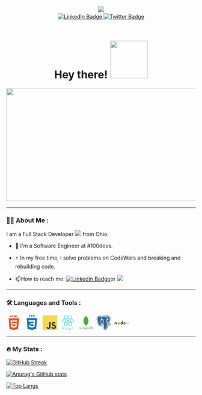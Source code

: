 <div id="header" align="center">
  <img src="https://i.imgur.com/biH2ttY.png" width="700"/>


<div id="badges">
  <a href="https://www.linkedin.com/in/emilyjreed">
    <img src="https://img.shields.io/badge/LinkedIn-blue?&color=blueviolet&style=for-the-badge&logo=linkedin&logoColor=white" alt="LinkedIn Badge"/>
  </a>
  <a href="https://twitter.com/Em_Reeds_Code">
    <img src="https://img.shields.io/badge/Twitter-blue?&color=blueviolet&style=for-the-badge&logo=twitter&logoColor=white" alt="Twitter Badge"/>
  </a>
</div>

<img src="https://komarev.com/ghpvc/?username=EmReedsCode&style=flat-square&color=green" alt=""/>

<h1>
  Hey there!
  <img src="https://media.giphy.com/media/vFKqnCdLPNOKc/giphy.gif" width="100px" height="100px"/>
</h1>
  
 </div>

<div align="center">
  <img src="https://media.giphy.com/media/hpXdHPfFI5wTABdDx9/giphy.gif" width="600" height="300"/>
</div>

---

### :woman_technologist: About Me :

I am a Full Stack Developer <img src="https://media.giphy.com/media/WUlplcMpOCEmTGBtBW/giphy.gif" width="30"> from Ohio.

- :telescope: I'm a Software Engineer at #100devs.

<!-- - :seedling: Exploring Technical Content Writing. -->

- :zap: In my free time, I solve problems on CodeWars and breaking and rebuilding code.

- :mailbox:How to reach me: [![Linkedin Badge](https://img.shields.io/badge/-Emily-blue?&color=blueviolet&style=flat&logo=Linkedin&logoColor=white)](https://www.linkedin.com/in/emilyjreed)or <a href="https://www.emreedcodes.com/" target="_blank">
    <img src="https://img.shields.io/static/v1?label=|&message=WEBSITE&color=blueviolet&style=plastic&logo=Node.js&logoColor=white"/>
  </a>

---

### :hammer_and_wrench: Languages and Tools :

<div>
  <img src="https://github.com/devicons/devicon/blob/master/icons/html5/html5-plain-wordmark.svg" title="HTML5" alt="HTML5" width="40" height="40"/>&nbsp;
  <img src="https://github.com/devicons/devicon/blob/master/icons/css3/css3-plain-wordmark.svg"  title="CSS3" alt="CSS" width="40" height="40"/>&nbsp;
  <img src="https://github.com/devicons/devicon/blob/master/icons/javascript/javascript-original.svg" title="JavaScript" alt="JavaScript" width="40" height="40"/>&nbsp;
   <img src="https://github.com/devicons/devicon/blob/master/icons/react/react-original-wordmark.svg" title="React" alt="React" width="40" height="40"/>&nbsp;
   <img src="https://github.com/devicons/devicon/blob/master/icons/mongodb/mongodb-plain-wordmark.svg" title="Mongo" alt="Mongo" width="40" height="40"/>&nbsp;
  <img src="https://github.com/devicons/devicon/blob/master/icons/postgresql/postgresql-plain.svg"  title="CSS3" alt="CSS" width="40" height="40"/>&nbsp;
  <img src="https://github.com/devicons/devicon/blob/master/icons/nodejs/nodejs-original-wordmark.svg" title="NodeJS" alt="NodeJS" width="40" height="40"/>&nbsp;
  
  ---

### :fire: My Stats :

[![GitHub Streak](http://github-readme-streak-stats.herokuapp.com?user=EmReedCodes&date_format=M%20j%5B%2C%20Y%5D&theme=nightowl)](https://git.io/streak-stats)
  
 [![Anurag's GitHub stats](https://github-readme-stats.vercel.app/api?username=EmReedCodes&count_private=true&show_icons=true&theme=tokyonight)](https://github.com/anuraghazra/github-readme-stats)
  
  [![Top Langs](https://github-readme-stats.vercel.app/api/top-langs/?username=EmReedCodes&layout=compact&theme=vision-friendly-dark)](https://github.com/anuraghazra/github-readme-stats)

